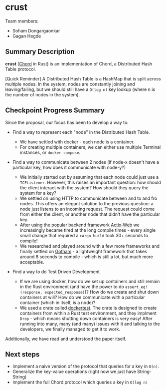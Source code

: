 # crust

Team members:

- Soham Dongargaonkar
- Gagan Hegde

## Summary Description
**crust** ([Chord](https://en.wikipedia.org/wiki/Chord_(peer-to-peer)) in Rust) is an implementation of Chord, a Distributed Hash Table protocol.

[Quick Reminder] A Distributed Hash Table is a HashMap that is split across multiple nodes. In the system, nodes are constantly joining and leaving/failing, but we should still have a `O(log n)` key lookup (where n is the number of nodes in the system). 

## Checkpoint Progress Summary
Since the proposal, our focus has been to develop a way to:
- Find a way to represent each "node" in the Distributed Hash Table.
  - We have settled with docker - each node is a container.
  - For creating multiple containers, we can either use multiple Terminal instances, or `docker-compose`.
- Find a way to communicate between 2 nodes (if node-x doesn't have a particular key, how does it communicate with node-y?)
  - We initially started out by assuming that each node could just use a `TCPListener`. However, this raises an important question: how should the client interact with the system? How should they query the system for a key? 
  - We settled on using HTTP to communicate between and to and fro nodes. This offers an elegant solution to the previous question: a node just listens to an incoming request. The request could come from either the client, or another node that didn't have the particular key.
  - After using the popular backend framework [Actix-Web](https://actix.rs/) we increasingly became tired at the long compile times - every single small change that required a `cargo build` took 30+ seconds to compile!
  - We researched and played around with a few more frameworks and finally settled on [Gotham](https://gotham.rs/) - a lightweight framework that takes around 8 seconds to compile - which is still a lot, but much more acceptable.

- Find a way to do Test Driven Development
  - If we are using docker, how do we set up containers and still remain in the Rust environment (and have the power to do `assert_eq!(response, expected_response)`)? How do we create and shut down containers at will? How do we communicate with a particular container (which in itself, is a node)?
  - We used a crate called [dockertest](https://docs.rs/dockertest/0.2.1/dockertest/). The crate is designed to create containers from within a Rust test environment, and they implment `Drop` - which means shutting down containers is very easy! After running into many, many (and many) issues with it and talking to the developers, we finally managed to get it to work.
 
Additionally, we have read and understood the paper itself.


## Next steps
- Implement a naive version of the protocol that queries for a key in `O(n)`. 
- Generalize the key-value operations (right now we just have String-String)
- Implement the full Chord protocol which queries a key in `O(log n)`
